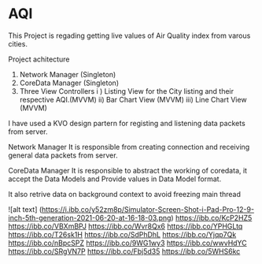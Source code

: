 # AQI
This Project is regading getting live values of Air Quality index from varous cities.


Project achitecture
1. Network Manager (Singleton)
2. CoreData Manager (Singleton)
3. Three View Controllers
        i ) Listing View for the City listing and their respective AQI.(MVVM)
        ii) Bar Chart View (MVVM)
        iii) Line Chart View (MVVM)
        


I have used a KVO design partern for registing and listening data packets from server.

Network Manager 
It is responsible from creating connection and receiving general data packets from server.


CoreData Manager
It is responsible to abstract the working of coredata, it accept the Data Models and Provide values in Data Model format.

It also retrive data on background context to avoid freezing main thread



![alt text] (https://i.ibb.co/y52zm8p/Simulator-Screen-Shot-i-Pad-Pro-12-9-inch-5th-generation-2021-06-20-at-16-18-03.png)
https://ibb.co/KcP2HZ5
https://ibb.co/VBXmBPJ
https://ibb.co/Wvr8Qx6
https://ibb.co/YPHGLtq
https://ibb.co/T26sk1H
https://ibb.co/SdPhDhL
https://ibb.co/Yjqp7Qk
https://ibb.co/nBpcSPZ
https://ibb.co/9WG1wy3
https://ibb.co/wwvHdYC
https://ibb.co/SRgVN7P
https://ibb.co/Fbj5d35
https://ibb.co/5WHS6kc
